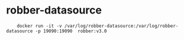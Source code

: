 # robber-datasource

```shell
    docker run -it -v /var/log/robber-datasource:/var/log/robber-datasource -p 19090:19090  robber:v3.0
```
